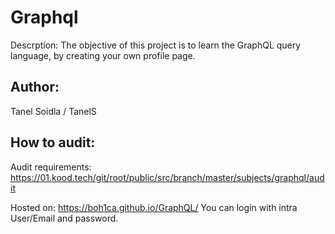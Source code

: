 # Graphql

Descrption:
The objective of this project is to learn the GraphQL query language, by creating your own profile page.

## Author:

Tanel Soidla / TanelS

## How to audit:

Audit requirements: https://01.kood.tech/git/root/public/src/branch/master/subjects/graphql/audit

Hosted on: https://boh1ca.github.io/GraphQL/
You can login with intra User/Email and password.


